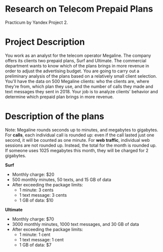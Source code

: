 # Research on Telecom Prepaid Plans
Practicum by Yandex Project 2.

# Project Description
You work as an analyst for the telecom operator Megaline. The company offers its clients two prepaid plans, Surf and Ultimate. The commercial department wants to know which of the plans brings in more revenue in order to adjust the advertising budget.
You are going to carry out a preliminary analysis of the plans based on a relatively small client selection. You'll have the data on 500 Megaline clients: who the clients are, where they're from, which plan they use, and the number of calls they made and text messages they sent in 2018. Your job is to analyze clients' behavior and determine which prepaid plan brings in more revenue.

# Description of the plans
Note: Megaline rounds seconds up to minutes, and megabytes to gigabytes. For **calls**, each individual call is rounded up: even if the call lasted just one second, it will be counted as one minute. For **web traffic**, individual web sessions are not rounded up. Instead, the total for the month is rounded up. If someone uses 1025 megabytes this month, they will be charged for 2 gigabytes.

**Surf**
* Monthly charge: $20
* 500 monthly minutes, 50 texts, and 15 GB of data
* After exceeding the package limits:
  * 1 minute: 3 cents
  * 1 text message: 3 cents
  * 1 GB of data: $10

**Ultimate**
* Monthly charge: $70
* 3000 monthly minutes, 1000 text messages, and 30 GB of data
* After exceeding the package limits:
  * 1 minute: 1 cent
  * 1 text message: 1 cent
  * 1 GB of data: $7
